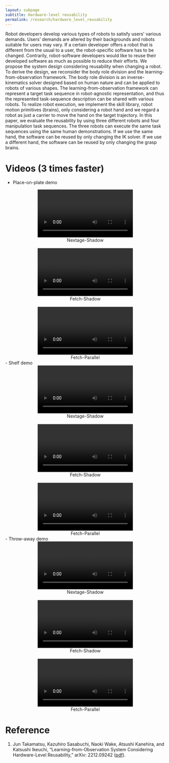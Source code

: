 ```yaml
---
layout: subpage
subtitle: Hardware-level reusability
permalink: /research/hardware_level_reusability
---
```


Robot developers develop various types of robots to satisfy users' various demands. Users' demands are altered by their backgrounds and robots suitable for users may vary.  If a certain developer offers a robot that is different from the usual to a user, the robot-specific software has to be changed. Contrarily, robot-software developers would like to reuse their developed software as much as possible to reduce their efforts. 
We propose the system design considering reusability when changing a robot. To derive the design, we reconsider the body role division and the learning-from-observation framework. The body role division is an inverse-kinematics solver designed based on human nature and can be applied to robots of various shapes. The learning-from-observation framework can represent a target task sequence in robot-agnostic representation, and thus the represented task-sequence description can be shared with various robots. To realize robot execution, we implement the skill library, robot motion primitives (brains), only considering a robot hand and we regard a robot as just a carrier to move the hand on the target trajectory. In this paper, we evaluate the reusability by using three different robots and four manipulation task sequences. The three robots can execute the same task sequences using the same human demonstrations. If we use the same hand, the software can be reused by only changing the IK solver. If we use a different hand, the software can be reused by only changing the grasp brains.

# Videos (3 times faster)
- Place-on-plate demo
<center>
<video controls>
  <source src="../assets/mov/HWLR/nextage_shadow/place.webm">
  <source src="../assets/mov/HWLR/nextage_shadow/place.mp4">
</video>
<br>
Nextage-Shadow
</center>
<br>
<center>
<video controls>
  <source src="../assets/mov/HWLR/fetch_shadow/place.webm">
  <source src="../assets/mov/HWLR/fetch_shadow/place.mp4">
</video>
<br>
Fetch-Shadow
</center>
<br>
<center>
<video controls>
  <source src="../assets/mov/HWLR/fetch_parallel/place.webm">
  <source src="../assets/mov/HWLR/fetch_palallel/place.mp4">
</video>
<br>
Fetch-Parallel
</center>
- Shelf demo
<center>
<video controls>
  <source src="../assets/mov/HWLR/nextage_shadow/shelf.webm">
  <source src="../assets/mov/HWLR/nextage_shadow/shelf.mp4">
</video>
<br>
Nextage-Shadow
</center>
<br>
<center>
<video controls>
  <source src="../assets/mov/HWLR/fetch_shadow/shelf.webm">
  <source src="../assets/mov/HWLR/fetch_shadow/shelf.mp4">
</video>
<br>
Fetch-Shadow
</center>
<br>
<center>
<video controls>
  <source src="../assets/mov/HWLR/fetch_parallel/shelf.webm">
  <source src="../assets/mov/HWLR/fetch_parallel/shelf.mp4">
</video>
<br>
Fetch-Parallel
</center>
- Throw-away demo
<center>
<video controls>
  <source src="../assets/mov/HWLR/nextage_shadow/throw.webm">
  <source src="../assets/mov/HWLR/nextage_shadow/throw.mp4">
</video>
<br>
Nextage-Shadow
</center>
<br>
<center>
<video controls>
  <source src="../assets/mov/HWLR/fetch_shadow/throw.webm">
  <source src="../assets/mov/HWLR/fetch_shadow/throw.mp4">
</video>
<br>
Fetch-Shadow
</center>
<br>
<center>
<video controls>
  <source src="../assets/mov/HWLR/fetch_parallel/throw.webm">
  <source src="../assets/mov/HWLR/fetch_parallel/throw.mp4">
</video>
<br>
Fetch-Parallel
</center>

# Reference
1. Jun Takamatsu, Kazuhiro Sasabuchi, Naoki Wake, Atsushi Kanehira, and Katsushi Ikeuchi, “Learning-from-Observation System Considering Hardware-Level Reusability,” arXiv: 2212.09242 ([pdf](https://arxiv.org/abs/2212.09242)).





